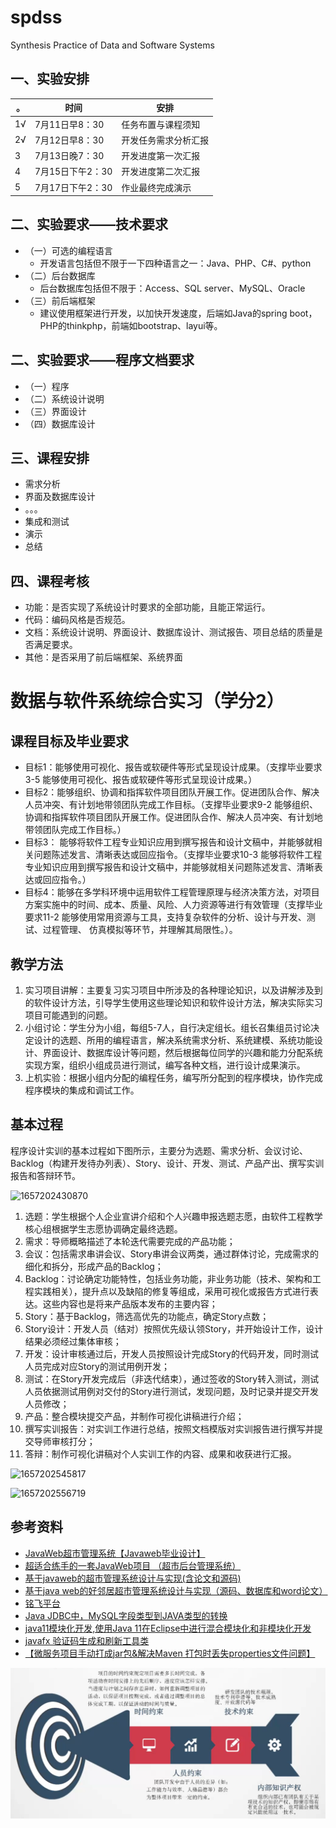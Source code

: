 # spdss
Synthesis Practice of Data and Software Systems

## 一、实验安排
| 。  | 时间             | 安排                 |
| --- | ---------------- | -------------------- |
| 1√  | 7月11日早8：30   | 任务布置与课程须知   |
| 2√   | 7月12日早8：30   | 开发任务需求分析汇报 |
| 3   | 7月13日晚7：30   | 开发进度第一次汇报   |
| 4   | 7月15日下午2：30 | 开发进度第二次汇报   |
| 5   | 7月17日下午2：30 | 作业最终完成演示     |

## 二、实验要求——技术要求
- （一）可选的编程语言
  - 开发语言包括但不限于一下四种语言之一：Java、PHP、C#、python
- （二）后台数据库
  - 后台数据库包括但不限于：Access、SQL server、MySQL、Oracle
- （三）前后端框架
  - 建议使用框架进行开发，以加快开发速度，后端如Java的spring boot，PHP的thinkphp，前端如bootstrap、layui等。

## 二、实验要求——程序文档要求
- （一）程序
- （二）系统设计说明
- （三）界面设计
- （四）数据库设计

## 三、课程安排
- 需求分析
- 界面及数据库设计
- 。。。
- 集成和测试
- 演示
- 总结

## 四、课程考核
- 功能：是否实现了系统设计时要求的全部功能，且能正常运行。
- 代码：编码风格是否规范。
- 文档：系统设计说明、界面设计、数据库设计、测试报告、项目总结的质量是否满足要求。
- 其他：是否采用了前后端框架、系统界面



# 数据与软件系统综合实习（学分2）

## 课程目标及毕业要求
- 目标1：能够使用可视化、报告或软硬件等形式呈现设计成果。（支撑毕业要求3-5 能够使用可视化、报告或软硬件等形式呈现设计成果。）
- 目标2：能够组织、协调和指挥软件项目团队开展工作。促进团队合作、解决人员冲突、有计划地带领团队完成工作目标。（支撑毕业要求9-2 能够组织、协调和指挥软件项目团队开展工作。促进团队合作、解决人员冲突、有计划地带领团队完成工作目标。）
- 目标3： 能够将软件工程专业知识应用到撰写报告和设计文稿中，并能够就相关问题陈述发言、清晰表达或回应指令。（支撑毕业要求10-3 能够将软件工程专业知识应用到撰写报告和设计文稿中，并能够就相关问题陈述发言、清晰表达或回应指令。）
- 目标4：能够在多学科环境中运用软件工程管理原理与经济决策方法，对项目方案实施中的时间、成本、质量、风险、人力资源等进行有效管理（支撑毕业要求11-2 能够使用常用资源与工具，支持复杂软件的分析、设计与开发、测试、过程管理、 仿真模拟等环节，并理解其局限性。）。


## 教学方法
1. 实习项目讲解：主要复习实习项目中所涉及的各种理论知识，以及讲解涉及到的软件设计方法，引导学生使用这些理论知识和软件设计方法，解决实际实习项目可能遇到的问题。
2. 小组讨论：学生分为小组，每组5-7人，自行决定组长。组长召集组员讨论决定设计的选题、所用的编程语言，解决系统需求分析、系统建模、系统功能设计、界面设计、数据库设计等问题，然后根据每位同学的兴趣和能力分配系统实现方案，组织小组成员进行测试，编写各种文档，进行设计成果演示。
3. 上机实验：根据小组内分配的编程任务，编写所分配到的程序模块，协作完成程序模块的集成和调试工作。


## 基本过程
程序设计实训的基本过程如下图所示，主要分为选题、需求分析、会议讨论、Backlog（构建开发待办列表）、Story、设计、开发、测试、产品产出、撰写实训报告和答辩环节。

![1657202430870](image/README/1657202430870.png)

1. 选题：学生根据个人企业宣讲介绍和个人兴趣申报选题志愿，由软件工程教学核心组根据学生志愿协调确定最终选题。
2. 需求：导师概略描述了本轮迭代需要完成的产品功能；
3. 会议：包括需求串讲会议、Story串讲会议两类，通过群体讨论，完成需求的细化和拆分，形成产品的Backlog；
4. Backlog：讨论确定功能特性，包括业务功能，非业务功能（技术、架构和工程实践相关），提升点以及缺陷的修复等组成，采用可视化或报告方式进行表达。这些内容也是将来产品版本发布的主要内容；
5. Story：基于Backlog，筛选高优先的功能点，确定Story点数；
6. Story设计：开发人员（结对）按照优先级认领Story，并开始设计工作，设计结果必须经过集体审核；
7. 开发：设计审核通过后，开发人员按照设计完成Story的代码开发，同时测试人员完成对应Story的测试用例开发；
8. 测试：在Story开发完成后（非迭代结束），通过签收的Story转入测试，测试人员依据测试用例对交付的Story进行测试，发现问题，及时记录并提交开发人员修改；
9. 产品：整合模块提交产品，并制作可视化讲稿进行介绍；
10. 撰写实训报告：对实训工作进行总结，按照文档模版对实训报告进行撰写并提交导师审核打分；
11. 答辩：制作可视化讲稿对个人实训工作的内容、成果和收获进行汇报。


![1657202545817](image/README/1657202545817.png)

![1657202556719](image/README/1657202556719.png)


## 参考资料
- [JavaWeb超市管理系统【Javaweb毕业设计】](http://www.java1234.com/a/bysj/javaweb/2018/0711/11521.html)
- [超适合练手的一套JavaWeb项目 （超市后台管理系统）](https://blog.csdn.net/m0_55400356/article/details/125665535)
- [基于javaweb的超市管理系统设计与实现(含论文和源码)](https://download.csdn.net/download/weixin_40228600/16622877)
- [基于java web的好邻居超市管理系统设计与实现（源码、数据库和word论文）](https://download.csdn.net/download/weixin_40228600/15932860)
- [铭飞平台](https://gitee.com/mingSoft/MCMS)
- [Java JDBC中，MySQL字段类型到JAVA类型的转换](https://www.cnblogs.com/waterystone/p/6226356.html)
- [java11模块化开发,使用Java 11在Eclipse中进行混合模块化和非模块化开发](https://blog.csdn.net/weixin_33474462/article/details/118841874)
- [javafx 验证码生成和刷新工具类](https://blog.csdn.net/loveqingqiqiou/article/details/103131750)
- [【微服务项目手动打成jar包&解决Maven 打包时丢失properties文件问题】](https://blog.csdn.net/zimojiang/article/details/125474742)


![1657588204917](image/README/1657588204917.png)
